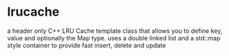 lrucache
========

a header only C++ LRU Cache template class that allows you to define key, value and optionally the Map type. uses a double linked list and a std::map style container to provide fast insert, delete and update